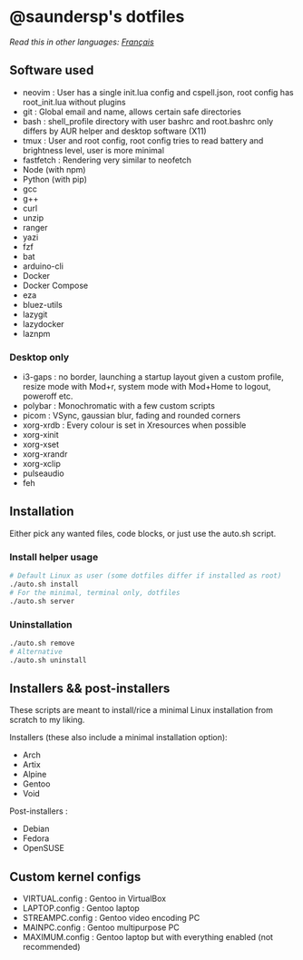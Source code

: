 # @saundersp's dotfiles

_Read this in other languages: [Français](README.fr.md)_

## Software used

- neovim : User has a single init.lua config and cspell.json, root config has root_init.lua without plugins
- git : Global email and name, allows certain safe directories
- bash : shell_profile directory with user bashrc and root.bashrc only differs by AUR helper and desktop software (X11)
- tmux : User and root config, root config tries to read battery and brightness level, user is more minimal
- fastfetch : Rendering very similar to neofetch
- Node (with npm)
- Python (with pip)
- gcc
- g++
- curl
- unzip
- ranger
- yazi
- fzf
- bat
- arduino-cli
- Docker
- Docker Compose
- eza
- bluez-utils
- lazygit
- lazydocker
- laznpm

### Desktop only

- i3-gaps : no border, launching a startup layout given a custom profile, resize mode with Mod+r, system mode with Mod+Home to logout, poweroff etc.
- polybar : Monochromatic with a few custom scripts
- picom : VSync, gaussian blur, fading and rounded corners
- xorg-xrdb : Every colour is set in Xresources when possible
- xorg-xinit
- xorg-xset
- xorg-xrandr
- xorg-xclip
- pulseaudio
- feh

## Installation

Either pick any wanted files, code blocks, or just use the auto.sh script.

### Install helper usage

```bash
# Default Linux as user (some dotfiles differ if installed as root)
./auto.sh install
# For the minimal, terminal only, dotfiles
./auto.sh server
```

### Uninstallation

```bash
./auto.sh remove
# Alternative
./auto.sh uninstall
```

## Installers && post-installers

These scripts are meant to install/rice a minimal Linux installation from scratch to my liking.

Installers (these also include a minimal installation option):

- Arch
- Artix
- Alpine
- Gentoo
- Void

Post-installers :

- Debian
- Fedora
- OpenSUSE

## Custom kernel configs

- VIRTUAL.config : Gentoo in VirtualBox
- LAPTOP.config : Gentoo laptop
- STREAMPC.config : Gentoo video encoding PC
- MAINPC.config : Gentoo multipurpose PC
- MAXIMUM.config : Gentoo laptop but with everything enabled (not recommended)
